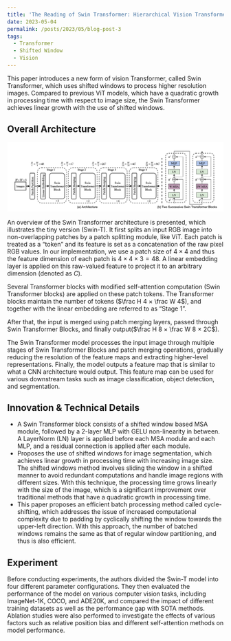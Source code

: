 ```yaml
---
title: 'The Reading of Swin Transformer: Hierarchical Vision Transformer using Shifted Windows'
date: 2023-05-04
permalink: /posts/2023/05/blog-post-3
tags:
  - Transformer
  - Shifted Window
  - Vision
---
```


This paper introduces a new form of vision Transformer, called Swin Transformer, which uses shifted windows to process higher resolution images. Compared to previous ViT models, which have a quadratic growth in processing time with respect to image size, the Swin Transformer achieves linear growth with the use of shifted windows.

## Overall Architecture


![framework](/images/2023/05/post3/pic0.png)

An overview of the Swin Transformer architecture is presented, which illustrates the tiny version (Swin-T). It first splits an input RGB image into non-overlapping patches by a patch splitting module, like ViT. Each patch is treated as a “token” and its feature is set as a concatenation of the raw pixel RGB values. In our implementation, we use a patch size of $4 × 4$ and thus the feature dimension of each patch is $4 × 4 × 3 = 48$. A linear embedding layer is applied on this raw-valued feature to project it to an arbitrary dimension (denoted as $C$).

Several Transformer blocks with modified self-attention computation (Swin Transformer blocks) are applied on these patch tokens. The Transformer blocks maintain the number of tokens ($\frac H 4 × \frac W 4$), and together with the linear embedding are referred to as “Stage 1”.

After that, the input is merged using patch merging layers, passed through Swin Transformer Blocks, and finally output($\frac H 8 × \frac W 8 × 2C$).

The Swin Transformer model processes the input image through multiple stages of Swin Transformer Blocks and patch merging operations, gradually reducing the resolution of the feature maps and extracting higher-level representations. Finally, the model outputs a feature map that is similar to what a CNN architecture would output. This feature map can be used for various downstream tasks such as image classification, object detection, and segmentation.

## Innovation & Technical Details

* A Swin Transformer block consists of a shifted window based MSA module, followed by a 2-layer MLP with GELU non-linearity in between. A LayerNorm (LN) layer is applied before each MSA module and each MLP, and a residual connection is applied after each module.
* Proposes the use of shifted windows for image segmentation, which achieves linear growth in processing time with increasing image size. The shifted windows method involves sliding the window in a shifted manner to avoid redundant computations and handle image regions with different sizes. With this technique, the processing time grows linearly with the size of the image, which is a significant improvement over traditional methods that have a quadratic growth in processing time.
* This paper proposes an efficient batch processing method called cycle-shifting, which addresses the issue of increased computational complexity due to padding by cyclically shifting the window towards the upper-left direction. With this approach, the number of batched windows remains the same as that of regular window partitioning, and thus is also efficient.

## Experiment
Before conducting experiments, the authors divided the Swin-T model into four different parameter configurations. They then evaluated the performance of the model on various computer vision tasks, including ImageNet-1K, COCO, and ADE20K, and compared the impact of different training datasets as well as the performance gap with SOTA methods. Ablation studies were also performed to investigate the effects of various factors such as relative position bias and different self-attention methods on model performance.